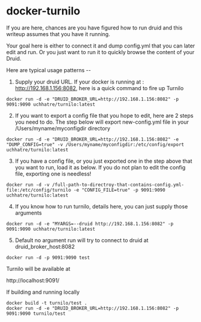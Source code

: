 # docker-turnilo

If you are here, chances are you have figured how to run druid and this writeup assumes that you have it running.

Your goal here is either to connect it and dump config.yml that you can later edit and run. Or you just want to run it to quickly browse the content of your Druid.

Here are typical usage patterns --

1) Supply your druid  URL. If your docker is running at : http://192.168.1.156:8082, here is a quick command to fire up Turnilo

```
docker run -d -e "DRUID_BROKER_URL=http://192.168.1.156:8082" -p 9091:9090 uchhatre/turnilo:latest
```

2) If you want to export a config file that you hope to edit, here are 2 steps you need to do. The step below will export new-config.yml file in your /Users/myname/myconfigdir directory

```
docker run -d -e "DRUID_BROKER_URL=http://192.168.1.156:8082" -e "DUMP_CONFIG=true" -v /Users/myname/myconfigdir:/etc/config/export uchhatre/turnilo:latest
```

3) If you have a config file, or you just exported one in the step above that you want to run, load it as below. If you do not plan to edit the config file, exporting one is needless!

```
docker run -d -v /full-path-to-directroy-that-contains-config.yml-file:/etc/config/turnilo -e "CONFIG_FILE=true" -p 9091:9090 uchhatre/turnilo:latest
```

4) If you know how to run turnilo, details here, you can just supply those arguments

```
docker run -d -e "MYARGS=--druid http://192.168.1.156:8082" -p 9091:9090 uchhatre/turnilo:latest
```


5) Default no argument run will try to connect to druid at druid_broker_host:8082

```
docker run -d -p 9091:9090 test
```

Turnilo will be available at 

http://localhost:9091/


If building and running locally

```
docker build -t turnilo/test .
docker run -d -e "DRUID_BROKER_URL=http://192.168.1.156:8082" -p 9091:9090 turnilo/test
```
